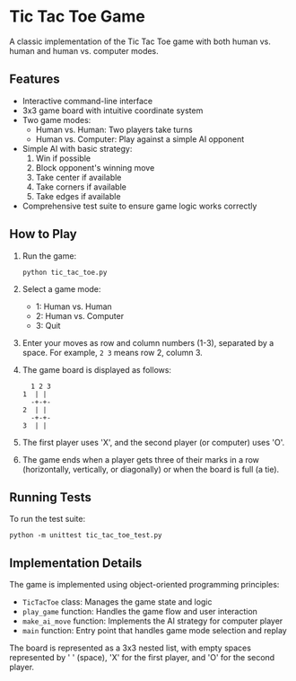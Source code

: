 # Tic Tac Toe Game

A classic implementation of the Tic Tac Toe game with both human vs. human and human vs. computer modes.

## Features

- Interactive command-line interface
- 3x3 game board with intuitive coordinate system
- Two game modes:
  - Human vs. Human: Two players take turns
  - Human vs. Computer: Play against a simple AI opponent
- Simple AI with basic strategy:
  1. Win if possible
  2. Block opponent's winning move
  3. Take center if available
  4. Take corners if available
  5. Take edges if available
- Comprehensive test suite to ensure game logic works correctly

## How to Play

1. Run the game:
   ```
   python tic_tac_toe.py
   ```

2. Select a game mode:
   - 1: Human vs. Human
   - 2: Human vs. Computer
   - 3: Quit

3. Enter your moves as row and column numbers (1-3), separated by a space.
   For example, `2 3` means row 2, column 3.

4. The game board is displayed as follows:
   ```
     1 2 3
   1  | | 
     -+-+-
   2  | | 
     -+-+-
   3  | | 
   ```

5. The first player uses 'X', and the second player (or computer) uses 'O'.

6. The game ends when a player gets three of their marks in a row (horizontally, vertically, or diagonally) or when the board is full (a tie).

## Running Tests

To run the test suite:
```
python -m unittest tic_tac_toe_test.py
```

## Implementation Details

The game is implemented using object-oriented programming principles:

- `TicTacToe` class: Manages the game state and logic
- `play_game` function: Handles the game flow and user interaction
- `make_ai_move` function: Implements the AI strategy for computer player
- `main` function: Entry point that handles game mode selection and replay

The board is represented as a 3x3 nested list, with empty spaces represented by ' ' (space), 'X' for the first player, and 'O' for the second player.